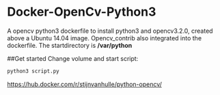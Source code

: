 # Docker-OpenCv-Python3

A opencv python3 dockerfile to install python3 and opencv3.2.0, created above a Ubuntu 14.04 image. 
Opencv_contrib also integrated into the dockerfile. The startdirectory is <b>/var/python</b>

##Get started
Change volume and start script:
```python
python3 script.py
```

https://hub.docker.com/r/stijnvanhulle/python-opencv/
